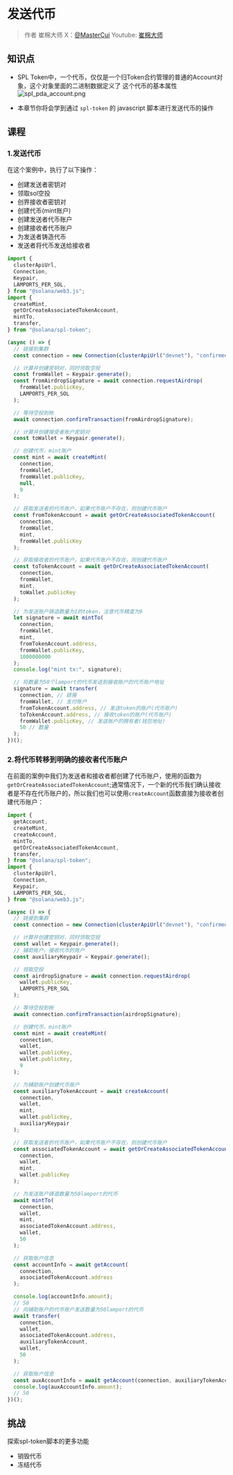 # 发送代币

> 作者 崔棉大师 X：[@MasterCui](https://x.com/@MasterCui) Youtube: [崔棉大师](https://www.youtube.com/channel/UCv4y5qSUbJ8UC3CUmBPC_BA)

## 知识点

- SPL Token中，一个代币，仅仅是一个归Token合约管理的普通的Account对象，这个对象里面的二进制数据定义了 这个代币的基本属性
![spl_pda_account.png](/spl_pda_account.png)

- 本章节你将会学到通过 `spl-token` 的 javascript 脚本进行发送代币的操作

## 课程

### 1.发送代币

在这个案例中，执行了以下操作：

- 创建发送者密钥对
- 领取sol空投
- 创界接收者密钥对
- 创建代币(mint账户)
- 创建发送者代币账户
- 创建接收者代币账户
- 为发送者铸造代币
- 发送者将代币发送给接收者

```js
import {
  clusterApiUrl,
  Connection,
  Keypair,
  LAMPORTS_PER_SOL,
} from "@solana/web3.js";
import {
  createMint,
  getOrCreateAssociatedTokenAccount,
  mintTo,
  transfer,
} from "@solana/spl-token";

(async () => {
  // 链接到集群
  const connection = new Connection(clusterApiUrl("devnet"), "confirmed");

  // 计算并创建密钥对，同时领取空投
  const fromWallet = Keypair.generate();
  const fromAirdropSignature = await connection.requestAirdrop(
    fromWallet.publicKey,
    LAMPORTS_PER_SOL
  );

  // 等待空投到帐
  await connection.confirmTransaction(fromAirdropSignature);

  // 计算并创建接受者账户密钥对
  const toWallet = Keypair.generate();

  // 创建代币，mint账户
  const mint = await createMint(
    connection,
    fromWallet,
    fromWallet.publicKey,
    null,
    9
  );

  // 获取发送者的代币账户，如果代币账户不存在，则创建代币账户
  const fromTokenAccount = await getOrCreateAssociatedTokenAccount(
    connection,
    fromWallet,
    mint,
    fromWallet.publicKey
  );

  // 获取接收者的代币账户，如果代币账户不存在，则创建代币账户
  const toTokenAccount = await getOrCreateAssociatedTokenAccount(
    connection,
    fromWallet,
    mint,
    toWallet.publicKey
  );

  // 为发送账户铸造数量为1的token，注意代币精度为9
  let signature = await mintTo(
    connection,
    fromWallet,
    mint,
    fromTokenAccount.address,
    fromWallet.publicKey,
    1000000000
  );
  console.log("mint tx:", signature);

  // 将数量为50个lamport的代币发送到接收账户的代币账户地址
  signature = await transfer(
    connection, // 链接
    fromWallet, // 支付账户
    fromTokenAccount.address, // 发送token的账户(代币账户)
    toTokenAccount.address, // 接收token的账户(代币账户)
    fromWallet.publicKey, // 发送账户的拥有者(钱包地址)
    50 // 数量
  );
})();
```

### 2.将代币转移到明确的接收者代币账户

在前面的案例中我们为发送者和接收者都创建了代币账户，使用的函数为`getOrCreateAssociatedTokenAccount`;通常情况下，一个新的代币我们确认接收者是不存在代币账户的，所以我们也可以使用`createAccount`函数直接为接收者创建代币账户：

```js
import {
  getAccount,
  createMint,
  createAccount,
  mintTo,
  getOrCreateAssociatedTokenAccount,
  transfer,
} from "@solana/spl-token";
import {
  clusterApiUrl,
  Connection,
  Keypair,
  LAMPORTS_PER_SOL,
} from "@solana/web3.js";

(async () => {
  // 链接到集群
  const connection = new Connection(clusterApiUrl("devnet"), "confirmed");

  // 计算并创建密钥对，同时领取空投
  const wallet = Keypair.generate();
  // 辅助账户，接收代币的账户
  const auxiliaryKeypair = Keypair.generate();

  // 领取空投
  const airdropSignature = await connection.requestAirdrop(
    wallet.publicKey,
    LAMPORTS_PER_SOL
  );

  // 等待空投到帐
  await connection.confirmTransaction(airdropSignature);

  // 创建代币，mint账户
  const mint = await createMint(
    connection,
    wallet,
    wallet.publicKey,
    wallet.publicKey,
    9
  );

  // 为辅助账户创建代币账户
  const auxiliaryTokenAccount = await createAccount(
    connection,
    wallet,
    mint,
    wallet.publicKey,
    auxiliaryKeypair
  );

  // 获取发送者的代币账户，如果代币账户不存在，则创建代币账户
  const associatedTokenAccount = await getOrCreateAssociatedTokenAccount(
    connection,
    wallet,
    mint,
    wallet.publicKey
  );

  // 为发送账户铸造数量为50lamport的代币
  await mintTo(
    connection,
    wallet,
    mint,
    associatedTokenAccount.address,
    wallet,
    50
  );

  // 获取账户信息
  const accountInfo = await getAccount(
    connection,
    associatedTokenAccount.address
  );

  console.log(accountInfo.amount);
  // 50
  // 向辅助账户的代币账户发送数量为50lamport的代币
  await transfer(
    connection,
    wallet,
    associatedTokenAccount.address,
    auxiliaryTokenAccount,
    wallet,
    50
  );

  // 获取账户信息
  const auxAccountInfo = await getAccount(connection, auxiliaryTokenAccount);
  console.log(auxAccountInfo.amount);
  // 50
})();
```

## 挑战

探索spl-token脚本的更多功能

- 销毁代币
- 冻结代币
